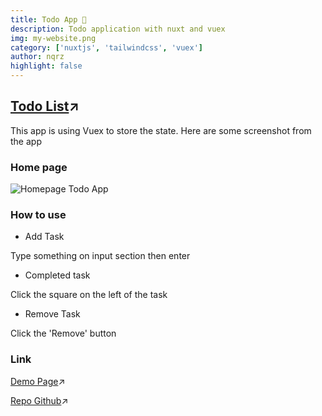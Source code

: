 ```yaml
---
title: Todo App 📝
description: Todo application with nuxt and vuex
img: my-website.png
category: ['nuxtjs', 'tailwindcss', 'vuex']
author: nqrz
highlight: false
---
```


## [Todo List](https://todo-nuxt-nqrz.netlify.app)&#8599;

This app is using Vuex to store the state. Here are some screenshot from the app

### Home page

![Homepage Todo App](/img/homepage-todo-app.png "Homepage Todo App")

### How to use

- Add Task

Type something on input section then enter

- Completed task

Click the square on the left of the task

- Remove Task

Click the 'Remove' button

### Link

[Demo Page](https://todo-nuxt-nqrz.netlify.app)&#8599;

[Repo Github](https://github.com/nqrz/todo-nuxt)&#8599;